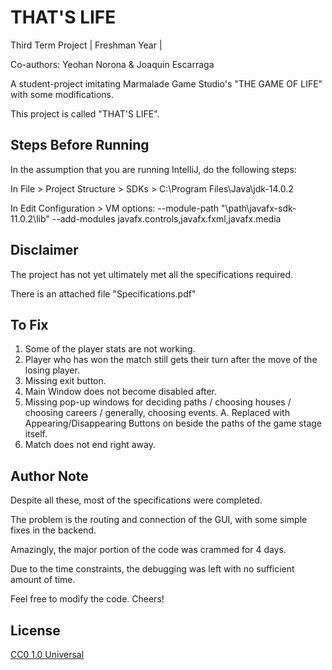 # THAT'S LIFE
Third Term Project | Freshman Year | 

Co-authors: Yeohan Norona & Joaquin Escarraga 

A student-project imitating Marmalade Game Studio's 
"THE GAME OF LIFE" with some modifications.

This project is called "THAT'S LIFE". 

## Steps Before Running
In the assumption that you are running IntelliJ, do the following steps: 

  In File > Project Structure > SDKs > C:\Program Files\Java\jdk-14.0.2
  
  In Edit Configuration > VM options: --module-path "\path\javafx-sdk-11.0.2\lib" --add-modules javafx.controls,javafx.fxml,javafx.media

## Disclaimer
The project has not yet ultimately met all the specifications required.

There is an attached file "Specifications.pdf" 

## To Fix 

1. Some of the player stats are not working.
2. Player who has won the match still gets their turn after the move of the losing player.
3. Missing exit button.
4. Main Window does not become disabled after.
5. Missing pop-up windows for deciding paths / choosing houses / choosing careers / generally, choosing events.
   A. Replaced with Appearing/Disappearing Buttons on beside the paths of the game stage itself.
6. Match does not end right away.

## Author Note
Despite all these, most of the specifications were completed. 

The problem is the routing and connection of the GUI, with some simple fixes in the backend.


Amazingly, the major portion of the code was crammed for 4 days. 

Due to the time constraints, the debugging was left with no sufficient amount of time.

Feel free to modify the code. Cheers! 

## License
[CC0 1.0 Universal](https://choosealicense.com/licenses/cc0-1.0/)
